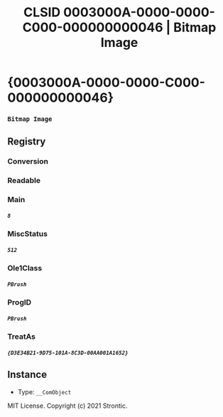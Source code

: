 ﻿---
title: "CLSID 0003000A-0000-0000-C000-000000000046 | Bitmap Image"
excerpt: What is COM-Object CLSID 0003000A-0000-0000-C000-000000000046?
---

# {0003000A-0000-0000-C000-000000000046}

### `Bitmap Image`

## Registry


### Conversion


### Readable


### Main

##### `8`

### MiscStatus

##### `512`

### Ole1Class

##### `PBrush`

### ProgID

##### `PBrush`

### TreatAs

##### `{D3E34B21-9D75-101A-8C3D-00AA001A1652}`

## Instance

* Type: `__ComObject`

MIT License. Copyright (c) 2021 Strontic.


